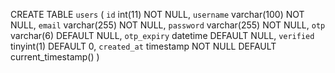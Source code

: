 CREATE TABLE `users` (
  `id` int(11) NOT NULL,
  `username` varchar(100) NOT NULL,
  `email` varchar(255) NOT NULL,
  `password` varchar(255) NOT NULL,
  `otp` varchar(6) DEFAULT NULL,
  `otp_expiry` datetime DEFAULT NULL,
  `verified` tinyint(1) DEFAULT 0,
  `created_at` timestamp NOT NULL DEFAULT current_timestamp()
)
